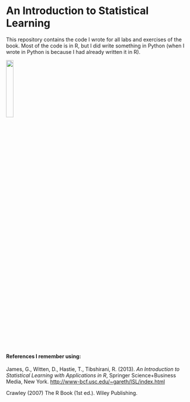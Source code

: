 
# An Introduction to Statistical Learning

This repository contains the code I wrote for all labs and exercises of the book. Most of the code is in R, but I did write something in Python (when I wrote in Python is because I had already written it in R).

<IMG src='http://www-bcf.usc.edu/%7Egareth/ISL/ISL%20Cover%202.jpg' height=20% width=20%> <P>


#### References I remember using:
James, G., Witten, D., Hastie, T., Tibshirani, R. (2013). <I>An Introduction to Statistical Learning with Applications in  R</I>,  Springer Science+Business Media, New York.
http://www-bcf.usc.edu/~gareth/ISL/index.html


Crawley (2007) The R Book (1st ed.). Wiley Publishing.


